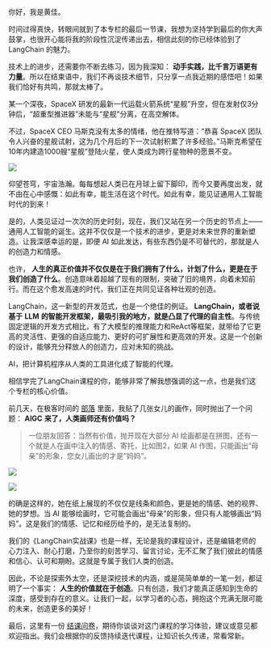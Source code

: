 你好，我是黄佳。

时间过得真快，转眼间就到了本专栏的最后一节课，我想为坚持学到最后的你大声鼓掌，也很开心能将我的阶段性沉淀传递出去，相信此刻的你已经体验到了 LangChain 的魅力。

技术上的进步，还需要你不断去练习，因为我深知： **动手实践，比千言万语更有力量**。所以在结束语中，我们不再谈技术细节，只分享一点我近期的感悟吧！如果我们恰好有共鸣，那就太棒了。

某一个深夜，SpaceX 研发的最新一代运载火箭系统“星舰”升空，但在发射仅3分钟后，“超重型推进器”未能与“星舰”分离，在高空解体。

不过，SpaceX CEO 马斯克没有太多的情绪，他在推特写道：“恭喜 SpaceX 团队令人兴奋的星舰试射，这为几个月后的下一次试射积累了许多经验。”马斯克希望在10年内建造1000艘“星舰”登陆火星，使人类成为跨行星物种的愿景不变。

![](https://static001.geekbang.org/resource/image/d2/06/d22a491c640ca39f8125f0b9fac21806.png?wh=650x434)

仰望苍穹，宇宙浩瀚。每每想起人类已在月球上留下脚印，而今又要再度出发，就不由在心中感慨：如此有幸，能生活在这个时代。如此有幸，能见证通用人工智能时代的到来！

是的，人类见证过一次次的历史时刻，现在，我们又站在另一个历史的节点上——通用人工智能的诞生。这并不仅仅是一个技术的进步，更是对未来世界的重新塑造。让我深感幸运的是，即便 AI 如此发达，有些东西仍是不可替代的，那就是人的创造力和情感。

也许， **人生的真正价值并不仅仅是在于我们拥有了什么，计划了什么，更是在于我们创造了什么**。创造意味着超越了现有的限制，突破了旧的境界，向着未知前行。而在这个愈发高速的时代，我们正在共同见证各种壮观的创造。

LangChain，这一新型的开发范式，也是一个绝佳的例证。 **LangChain，或者说基于** **LLM** **的智能开发框架，最吸引我的地方，就是凸显了代理的自主性**。与传统固定逻辑的开发方式相比，有了大模型的推理能力和ReAct等框架，就带给了它更高的灵活性、更强的自适应能力、更好的可扩展性和更高效的开发。这是一个创新的设计，能够充分释放人的创造力，应对未知的挑战。

AI，把计算机程序从人类的工具进化成了智能的代理。

相信学完了LangChain课程的你，能够非常了解我想强调的这一点，也是我们这个专栏的核心价值。

前几天，在极客时间的 [部落](https://horde.geekbang.org/usercenter/8EC41D2EAB0E3C) 里面，我贴了几张女儿的画作，同时抛出了一个问题： **AIGC** **来了，人类画师还有价值吗？**

> 一位朋友回答：当然有价值，抛开现在大部分 AI 绘画都是在拼图，还有一个就是人在画中注入的情感、寄托，比如图2，如果 AI 作图，只能画出“母亲”的形象，您女儿画出的才是“妈妈”。

![](https://static001.geekbang.org/resource/image/15/0c/152e3d7e34d131d3c21bfa99775b630c.jpg?wh=1080x1104)

![](https://static001.geekbang.org/resource/image/3e/07/3e2a32320c85904b5fd3c508303d3307.jpg?wh=1080x1671)

的确是这样的，她在纸上展现的不仅仅是线条和颜色，更是她的情感、她的视界、她的梦想。当 AI 能够绘画时，它可能会画出“母亲”的形象，但只有人能够画出“妈妈”。这是我们的情感、记忆和经历给予的，是无法复制的。

我们的《LangChain实战课》也是一样，无论是我的课程设计，还是编辑老师的心力注入、耐心打磨，乃至你的刻苦学习、留言讨论，无不汇聚了我们彼此的情感和信心、认可和期盼。这就是专属于我们人类的创造。

因此，不论是探索外太空，还是深挖技术的内涵，或是简简单单的一笔一划，都证明了一个事实： **人生的价值就在于创造**。只有创造，我们才能真正感知到生命的深度，感受到存在的意义。让我们一起，以学习者的心态，拥抱这个充满无限可能的未来，创造更多的美好！

最后，这里有一份 [结课问卷](https://jinshuju.net/f/HdGqeg)，期待你谈谈对这门课程的学习体验，建议或意见都欢迎指出。我们会根据你的反馈持续迭代课程，让知识长久传递，常看常新。